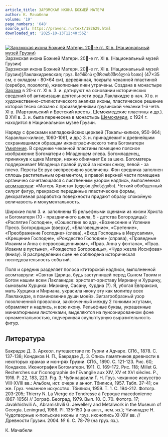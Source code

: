 ```yaml
---
article_title: ЗАРЗМСКАЯ ИКОНА БОЖИЕЙ МАТЕРИ
author: К. Мачабели
volume: '19'
page_numbers: '648'
source_url: https://pravenc.ru/text/182629.html
downloaded_at: '2025-10-13T12:40:56Z'
---
```


[![Зарзмская икона Божией Матери. 20-е гг. XI в. (Национальный музей Грузии)](https://pravenc.ru/data/673/487/1234/i200.jpg "Кликните для увеличения картинки")](https://pravenc.ru/data/673/487/1234/i400.jpg)Зарзмская икона Божией Матери. 20-е гг. XI в. (Национальный музей Грузии)  
Зарзмская икона Божией Матери. 20-е гг. XI в. (Национальный музей Грузии)[Лаклакидзевская; груз. ზარზმის ღმრთისმშობლის ხათი] (47×35 см, с окладом - 80×64 см), деревянная, покрыта чеканной пластиной (серебро, позолота), живописные лики утрачены. Создана в монастыре [Зарзма](https://pravenc.ru/text/Зарзма.html) в 20-х гг. XI в. З. и. датируют на основании исторических сведений об активизации деятельности рода Лаклакидзе в нач. XI в. и художественно-стилистического анализа иконы, пластическое решение которой тесно связано с произведениями грузинской чеканки 1-й четв. XI в. (Мартвильский и Бретский кресты, Шемокмедские пластины и др.). В XVI в. З. и. была перенесена в монастырь [Шемокмеди](https://pravenc.ru/text/Шемокмеди.html), с 1924 г. находится в Национальном музее Грузии.

Наряду с фресками каппадокийских церквей (Токалы-килисе, 950-964; Каранлык-килисе, 1060-1061, и др.) З. и. принадлежит к древнейшим сохранившимся образцам иконографического типа Богоматери [Умиление](https://pravenc.ru/text/Умиление.html). В среднике чеканной пластины помещено поясное изображение Богоматери с Младенцем слева. Богомладенец, приникнув к щеке Матери, нежно обнимает Ее за шею. Богоматерь поддерживает Младенца правой рукой за ножки снизу, левой - за плечо. Персты Ее рук экспрессивно увеличены. Фон средника заполнен сплошь растительным орнаментом, в правой верхней части помещена органично сочетающаяся с лиственным узором надпись, выполненная [асомтаврули](https://pravenc.ru/text/АСОМТАВРУЛИ.html): «Матерь Христа» (დედაი ჟრისტეისი). Четкий обобщенный силуэт фигур, прекрасно переданные пластические формы, декоративная разработка поверхности придают образу спокойную величавость и монументальность.

Широкие поля З. и. заполнены 15 рельефными сценами из жизни Христа и Богоматери (10 - праздничного цикла, 5 - детства Богородицы): «Распятие Господне», «Сошествие во ад», «Вознесение и Успение Пресв. Богородицы» (вверху), «Благовещение», «Сретение», «Преображение Господне» (слева), «Вход Господень в Иерусалим», «Крещение Господне», «Рождество Господне» (справа), «Праведные Иоаким и Анна с первосвященником», «Прав. Анна у фонтана», «Прав. Иоаким в пустыне», «Рождество Богородицы», «Чудо жезла Иосифова» (внизу). В распределении сцен не соблюдена историческая последовательность событий.

Поля и средник разделяет полоса ктиторской надписи, выполненной асомтаврули: «Святая Царица, будь заступницей перед Сыном Твоим и Богом нашим всем Лаклакидзе: эриставт-эриставу Мириану и Хурцику, сыновьям Хурцика: Мириану, Сасану, Курдиа (?). Я, убогая Евпраксия, мать Хурцика и Мириана, украсила икону эту как молитву всех Лаклакидзе, в поминовение души моей». Зигзагообразный узор позолоченной проволоки, заключенный между 2 тонкими жгутами, обрамляет и надпись, и всю икону. Рельефные буквы, украшенные миниатюрными листочками, выделяются на пунсонированном фоне орнаментальностью, подчеркивая скульптурную выразительность фигур.

## Литература

Бакрадзе Д. З. Археол. путешествие по Гурии и Адчаре. СПб., 1878. С. 137-138; Кондаков Н. П., Бакрадзе Д. З. Опись памятников древности в некоторых храмах и мон-рях Грузии. СПб., 1890. С. 121-123. Рис. 60; Кондаков. Иконография Богоматери. 1911. С. 169-172. Рис. 118; Millet G. Recherches sur l'iconographie de l'Evangile aux XIV, XV et XVI siècles. P., 1916. P. 22, 183, 223. Fig. 3; Чубинашвили Г. Н. Груз. чеканное искусство VIII-XVIII вв.: Альбом, ист. очерк и аннот. Тбилиси, 1957. Табл. 37-41; он же. Груз. чеканное искусство. Тбилиси, 1959. Т. 1. С. 194-212. Фотогр. 203-205; Thierry N. La Vierge de Tendresse à l'еpoque macеdonienne (867-1056) // Зограф. Београд, 1979. Вып. 10. С. 70. Фотогр. 17; Javakhishvili A., Abramishvili G. Jewellery and Metalwork in the Museum of Georgia. Leningrad, 1986. Pl. 135-150 (на англ., нем. яз.); Чичинадзе Н. Чудотворные к-польские иконы и груз. иконопись XI-XIV вв. // Древности Грузии. 2004. № 6. С. 78-79 (на груз. яз.).

К. Мачабели
